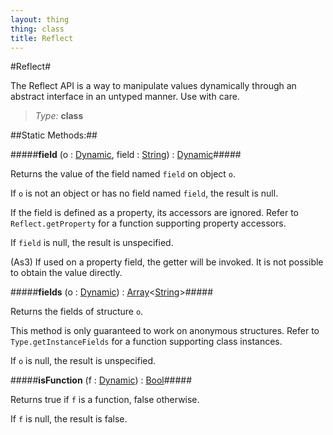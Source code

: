 ```yaml
---
layout: thing
thing: class
title: Reflect
---
```

#Reflect#

The Reflect API is a way to manipulate values dynamically through an
abstract interface in an untyped manner. Use with care.



> *Type:* **class**


##Static Methods:##


#####**field** (o : <a href="Dynamic.html" class="type">Dynamic</a>, field : <a href="String.html" class="type">String</a>) : <a href="Dynamic.html" class="type">Dynamic</a>#####

Returns the value of the field named `field` on object `o`.

If `o` is not an object or has no field named `field`, the result is
null.

If the field is defined as a property, its accessors are ignored. Refer
to `Reflect.getProperty` for a function supporting property accessors.

If `field` is null, the result is unspecified.

(As3) If used on a property field, the getter will be invoked. It is
not possible to obtain the value directly.











#####**fields** (o : <a href="Dynamic.html" class="type">Dynamic</a>) : <a href="Array.html" class="type">Array</a>&lt;<a href="String.html" class="type">String</a>&gt;#####

Returns the fields of structure `o`.

This method is only guaranteed to work on anonymous structures. Refer to
`Type.getInstanceFields` for a function supporting class instances.

If `o` is null, the result is unspecified.











#####**isFunction** (f : <a href="Dynamic.html" class="type">Dynamic</a>) : <a href="Bool.html" class="type">Bool</a>#####

Returns true if `f` is a function, false otherwise.

If `f` is null, the result is false.













